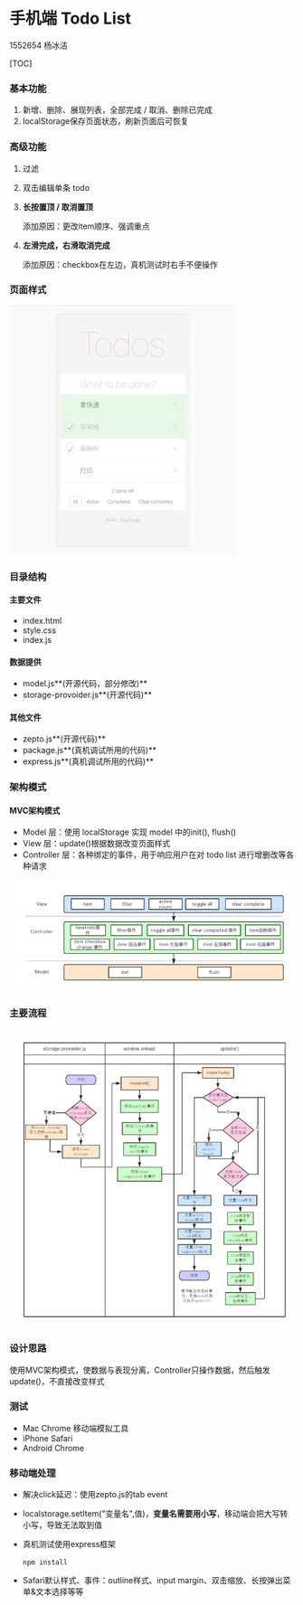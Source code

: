 #  手机端 Todo List

1552654 杨冰洁

[TOC]

### 基本功能

1. 新增、删除、展现列表，全部完成 / 取消、删除已完成
2. localStorage保存页面状态，刷新页面后可恢复

### 高级功能

1. 过滤

2. 双击编辑单条 todo

3. **长按置顶 / 取消置顶**

   添加原因：更改item顺序、强调重点

4. **左滑完成，右滑取消完成**

   添加原因：checkbox在左边，真机测试时右手不便操作

### 页面样式

![页面样式](img/页面样式.png)

### 目录结构

#### 主要文件

- index.html
- style.css
- index.js

#### 数据提供

- model.js**(开源代码，部分修改)**
- storage-provoider.js**(开源代码)**

#### 其他文件

- zepto.js**(开源代码)**
- package.js**(真机调试所用的代码)**
- express.js**(真机调试所用的代码)**

### 架构模式

#### MVC架构模式

- Model 层：使用 localStorage 实现 model 中的init(), flush()
- View 层：update()根据数据改变页面样式
- Controller 层：各种绑定的事件，用于响应用户在对 todo list 进行增删改等各种请求

![MVC架构图](img/MVC架构图.png)

### 主要流程

![条件结构流程图](img/条件结构流程图.png)

### 设计思路

使用MVC架构模式，使数据与表现分离，Controller只操作数据，然后触发update()，不直接改变样式

### 测试

- Mac Chrome 移动端模拟工具
- iPhone Safari
- Android Chrome

### 移动端处理

- 解决click延迟：使用zepto.js的tab event

- localstorage.setItem("变量名",值)，**变量名需要用小写**，移动端会把大写转小写，导致无法取到值

- 真机测试使用express框架

  ```
  npm install
  ```

- Safari默认样式、事件：outline样式、input margin、双击缩放、长按弹出菜单&文本选择等等